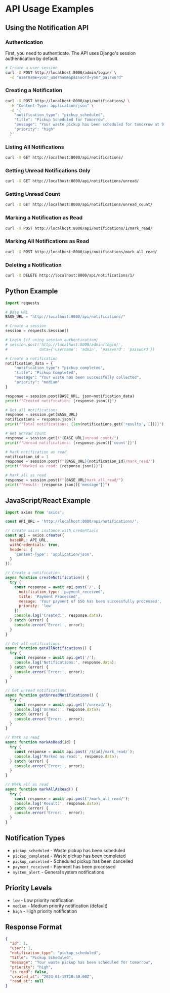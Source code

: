 # API Usage Examples

## Using the Notification API

### Authentication

First, you need to authenticate. The API uses Django's session authentication by default.

```bash
# Create a user session
curl -X POST http://localhost:8000/admin/login/ \
  -d "username=your_username&password=your_password"
```

### Creating a Notification

```bash
curl -X POST http://localhost:8000/api/notifications/ \
  -H "Content-Type: application/json" \
  -d '{
    "notification_type": "pickup_scheduled",
    "title": "Pickup Scheduled for Tomorrow",
    "message": "Your waste pickup has been scheduled for tomorrow at 9:00 AM",
    "priority": "high"
  }'
```

### Listing All Notifications

```bash
curl -X GET http://localhost:8000/api/notifications/
```

### Getting Unread Notifications Only

```bash
curl -X GET http://localhost:8000/api/notifications/unread/
```

### Getting Unread Count

```bash
curl -X GET http://localhost:8000/api/notifications/unread_count/
```

### Marking a Notification as Read

```bash
curl -X POST http://localhost:8000/api/notifications/1/mark_read/
```

### Marking All Notifications as Read

```bash
curl -X POST http://localhost:8000/api/notifications/mark_all_read/
```

### Deleting a Notification

```bash
curl -X DELETE http://localhost:8000/api/notifications/1/
```

## Python Example

```python
import requests

# Base URL
BASE_URL = "http://localhost:8000/api/notifications/"

# Create a session
session = requests.Session()

# Login (if using session authentication)
# session.post('http://localhost:8000/admin/login/', 
#              data={'username': 'admin', 'password': 'password'})

# Create a notification
notification_data = {
    "notification_type": "pickup_completed",
    "title": "Pickup Completed",
    "message": "Your waste has been successfully collected",
    "priority": "medium"
}

response = session.post(BASE_URL, json=notification_data)
print(f"Created notification: {response.json()}")

# Get all notifications
response = session.get(BASE_URL)
notifications = response.json()
print(f"Total notifications: {len(notifications.get('results', []))}")

# Get unread count
response = session.get(f"{BASE_URL}unread_count/")
print(f"Unread notifications: {response.json()['count']}")

# Mark notification as read
notification_id = 1
response = session.post(f"{BASE_URL}{notification_id}/mark_read/")
print(f"Marked as read: {response.json()}")

# Mark all as read
response = session.post(f"{BASE_URL}mark_all_read/")
print(f"Result: {response.json()['message']}")
```

## JavaScript/React Example

```javascript
import axios from 'axios';

const API_URL = 'http://localhost:8000/api/notifications/';

// Create axios instance with credentials
const api = axios.create({
  baseURL: API_URL,
  withCredentials: true,
  headers: {
    'Content-Type': 'application/json',
  }
});

// Create a notification
async function createNotification() {
  try {
    const response = await api.post('/', {
      notification_type: 'payment_received',
      title: 'Payment Processed',
      message: 'Your payment of $50 has been successfully processed',
      priority: 'low'
    });
    console.log('Created:', response.data);
  } catch (error) {
    console.error('Error:', error);
  }
}

// Get all notifications
async function getAllNotifications() {
  try {
    const response = await api.get('/');
    console.log('Notifications:', response.data);
  } catch (error) {
    console.error('Error:', error);
  }
}

// Get unread notifications
async function getUnreadNotifications() {
  try {
    const response = await api.get('/unread/');
    console.log('Unread:', response.data);
  } catch (error) {
    console.error('Error:', error);
  }
}

// Mark as read
async function markAsRead(id) {
  try {
    const response = await api.post(`/${id}/mark_read/`);
    console.log('Marked as read:', response.data);
  } catch (error) {
    console.error('Error:', error);
  }
}

// Mark all as read
async function markAllAsRead() {
  try {
    const response = await api.post('/mark_all_read/');
    console.log('Result:', response.data);
  } catch (error) {
    console.error('Error:', error);
  }
}
```

## Notification Types

- `pickup_scheduled` - Waste pickup has been scheduled
- `pickup_completed` - Waste pickup has been completed
- `pickup_cancelled` - Scheduled pickup has been cancelled
- `payment_received` - Payment has been processed
- `system_alert` - General system notifications

## Priority Levels

- `low` - Low priority notification
- `medium` - Medium priority notification (default)
- `high` - High priority notification

## Response Format

```json
{
  "id": 1,
  "user": 1,
  "notification_type": "pickup_scheduled",
  "title": "Pickup Scheduled",
  "message": "Your waste pickup has been scheduled for tomorrow",
  "priority": "high",
  "is_read": false,
  "created_at": "2024-01-15T10:30:00Z",
  "read_at": null
}
```
